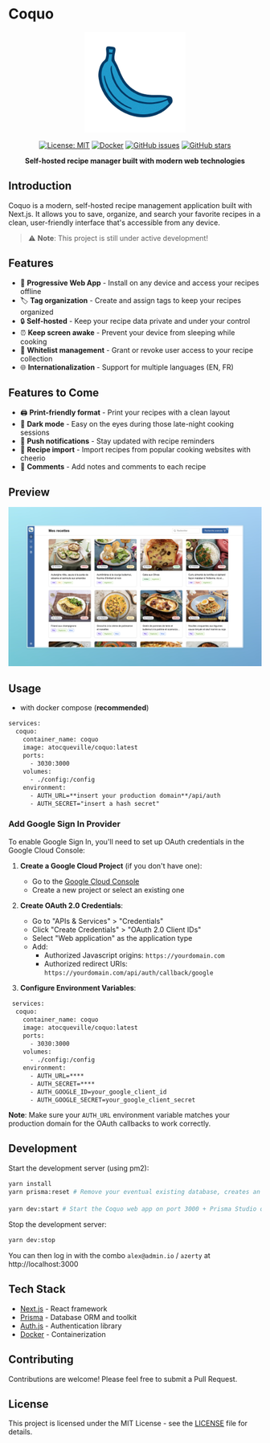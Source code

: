 # Coquo

<div align="center">
<img src="public/logo.png" alt="Coquo Logo" width="200"/>

[![License: MIT](https://img.shields.io/badge/License-MIT-yellow.svg)](https://opensource.org/licenses/MIT)
[![Docker](https://img.shields.io/docker/pulls/atocqueville/coquo)](https://hub.docker.com/r/atocqueville/coquo)
[![GitHub issues](https://img.shields.io/github/issues/atocqueville/coquo)](https://github.com/atocqueville/coquo/issues)
[![GitHub stars](https://img.shields.io/github/stars/atocqueville/coquo)](https://github.com/atocqueville/coquo/stargazers)

**Self-hosted recipe manager built with modern web technologies**
</div>

## Introduction

Coquo is a modern, self-hosted recipe management application built with Next.js. It allows you to save, organize, and search your favorite recipes in a clean, user-friendly interface that's accessible from any device.

> ⚠️ **Note**: This project is still under active development!

## Features

- 📱 **Progressive Web App** - Install on any device and access your recipes offline
- 🏷️ **Tag organization** - Create and assign tags to keep your recipes organized
- 🔒 **Self-hosted** - Keep your recipe data private and under your control
- ⏰ **Keep screen awake** - Prevent your device from sleeping while cooking
- 🔐 **Whitelist management** - Grant or revoke user access to your recipe collection
- 🌐 **Internationalization** - Support for multiple languages (EN, FR)

## Features to Come

- 🖨️ **Print-friendly format** - Print your recipes with a clean layout
- 🌙 **Dark mode** - Easy on the eyes during those late-night cooking sessions
- 🔔 **Push notifications** - Stay updated with recipe reminders
- 🔄 **Recipe import** - Import recipes from popular cooking websites with cheerio
- 💬 **Comments** - Add notes and comments to each recipe

## Preview

<img src="public/screenshot.jpeg" alt="Coquo Screenshot"/>

## Usage

- with docker compose (**recommended**)

```
services:
  coquo:
    container_name: coquo
    image: atocqueville/coquo:latest
    ports:
      - 3030:3000
    volumes:
      - ./config:/config
    environment:
      - AUTH_URL=**insert your production domain**/api/auth
      - AUTH_SECRET="insert a hash secret"
```

### Add Google Sign In Provider

To enable Google Sign In, you'll need to set up OAuth credentials in the Google Cloud Console:

1. **Create a Google Cloud Project** (if you don't have one):
   - Go to the [Google Cloud Console](https://console.cloud.google.com/)
   - Create a new project or select an existing one

2. **Create OAuth 2.0 Credentials**:
   - Go to "APIs & Services" > "Credentials"
   - Click "Create Credentials" > "OAuth 2.0 Client IDs"
   - Select "Web application" as the application type
   - Add:
     - Authorized Javascript origins: `https://yourdomain.com`
     - Authorized redirect URIs: `https://yourdomain.com/api/auth/callback/google`

3. **Configure Environment Variables**:
```
 services:
  coquo:
    container_name: coquo
    image: atocqueville/coquo:latest
    ports:
      - 3030:3000
    volumes:
      - ./config:/config
    environment:
      - AUTH_URL=****
      - AUTH_SECRET=****
      - AUTH_GOOGLE_ID=your_google_client_id
      - AUTH_GOOGLE_SECRET=your_google_client_secret
```

**Note**: Make sure your `AUTH_URL` environment variable matches your production domain for the OAuth callbacks to work correctly.

## Development

Start the development server (using pm2):

```bash
yarn install
yarn prisma:reset # Remove your eventual existing database, creates an empty one and plays migrations

yarn dev:start # Start the Coquo web app on port 3000 + Prisma Studio on port 5555
```

Stop the development server:

```bash
yarn dev:stop
```

You can then log in with the combo `alex@admin.io` / `azerty` at http://localhost:3000

## Tech Stack

- [Next.js](https://nextjs.org/) - React framework
- [Prisma](https://www.prisma.io/) - Database ORM and toolkit
- [Auth.js](https://authjs.dev/) - Authentication library
- [Docker](https://www.docker.com/) - Containerization

## Contributing

Contributions are welcome! Please feel free to submit a Pull Request.

## License

This project is licensed under the MIT License - see the [LICENSE](LICENSE) file for details.
